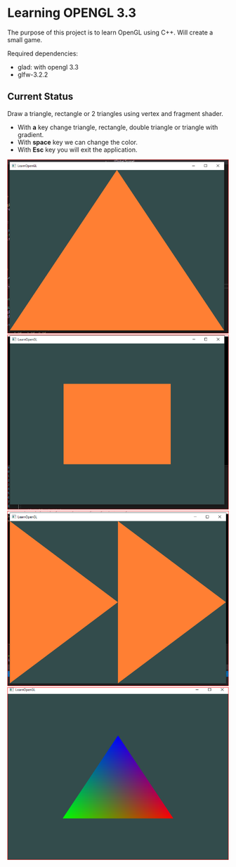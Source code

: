 # Learning OPENGL 3.3

The purpose of this project is to learn OpenGL using C++. Will create a small game.

Required dependencies:

* glad: with opengl 3.3
* glfw-3.2.2

## Current Status

Draw a triangle, rectangle or 2 triangles using vertex and fragment shader. 
* With **a** key change triangle, rectangle, double triangle or triangle with gradient.
* With **space** key we can change the color.
* With **Esc** key you will exit the application.

![triangle with shaders](images/triangle1.PNG)
![rectangle with shaders](images/rectangle1.PNG)
![double triangle with shaders](images/triangle2.PNG)
![triangle with shaders to paint the gradient](images/gradient.PNG)